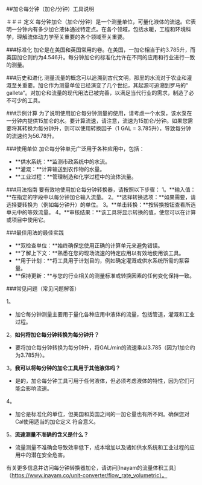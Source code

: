 ##加仑每分钟（加仑/分钟）工具说明

＃＃＃ 定义
每分钟加仑（加仑/分钟）是一个测量单位，可量化液体的流速。它表明一分钟内有多少加仑液体通过特定点。在各个领域，包括水暖，工程和环境科学，理解流体动力学至关重要的各个领域至关重要。

###标准化
加仑是在美国和英国常用的卷。在美国，一加仑相当于约3.785升，而英国加仑则约为4.546升。每分钟加仑的标准化允许在不同的应用和行业进行一致的测量。

###历史和进化
测量流量的概念可以追溯到古代文明，那里的水流对于农业和灌溉至关重要。加仑作为测量单位已经演变了几个世纪，其起源可追溯到罗马的“ galleta”。对加仑和流量的现代用法已被完善，以满足当代行业的需求，制造了必不可少的工具。

###示例计算
为了说明使用加仑每分钟测量的使用，请考虑一个水泵，该水泵在一分钟内提供15加仑的水。要计算流速，请注意，流速为15加仑/分钟。如果您需要将其转换为每分钟升，则可以使用转换因子（1 GAL = 3.785升），导致每分钟的流速约为56.78升。

###使用单位
加仑每分钟单元广泛用于各种应用中，包括：
-  **供水系统：**监测市政系统中的水流。
-  **灌溉：**计算输送到农作物的水量。
-  **工业过程：**管理制造和化学过程中的流体流量。

###用法指南
要有效地使用加仑每分钟转换器，请按照以下步骤：
1。**输入值：**在指定的字段中以每分钟加仑输入流量。
2。**选择转换选项：**如果需要，请选择要转换为（例如每分钟升）的单位。
3。**单击转换：**按转换按钮查看所选单元中的等效流量。
4。**审核结果：**该工具将显示转换的值，使您可以在计算或项目中使用它。

###最佳用法的最佳实践
-  **双检查单位：**始终确保您使用正确的计算单元来避免错误。
-  **了解上下文：**熟悉在您的现场流速的特定应用以有效地使用该工具。
-  **用于计划：**将工具用于计划目的，例如确定灌溉或供水系统所需的泵容量。
-  **保持更新：**与您的行业相关的测量标准或转换因素的任何变化保持一致。

###常见问题（常见问题解答）

1。
- 加仑每分钟测量主要用于量化各种应用中液体的流量，包括管道，灌溉和工业过程。

2。**如何将加仑每分钟转换为每分钟升？**
- 要将加仑每分钟转换为每分钟升，将GAL/min的流速乘以3.785（因为1加仑约为3.785升）。

3。**我可以将每分钟的加仑工具用于其他液体吗？**
- 是的，加仑每分钟工具可用于任何液体，但必须考虑液体的特性，因为它们可能会影响流速。

4。
- 加仑是标准化的单位，但美国和英国之间的一加仑量也有所不同。确保您对Cal使用适当的加仑定义 符合意义。

5。**流速测量不准确的含义是什么？**
- 流量测量不准确会导致效率低下，成本增加以及诸如供水系统和工业过程的应用中的潜在安全危害。

有关更多信息并访问每分钟转换器加仑，请访问[Inayam的流量体积工具]（https://www.inayam.co/unit-converter/flow_rate_volumetric）。